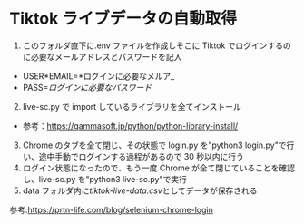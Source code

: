# Tiktok ライブデータの自動取得

1. このフォルダ直下に.env ファイルを作成しそこに Tiktok でログインするのに必要なメールアドレスとパスワードを記入

- USER*EMAIL=*ログインに必要なメルア\_
- PASS=_ログインに必要なパスワード_

2. live-sc.py で import しているライブラリを全てインストール

- 参考：https://gammasoft.jp/python/python-library-install/

3. Chrome のタブを全て閉じ、その状態で login.py を"python3 login.py"で行い、途中手動でログインする過程があるので 30 秒以内に行う
4. ログイン状態になったので、もう一度 Chrome が全て閉じていることを確認し、live-sc.py を"python3 live-sc.py"で実行
5. data フォルダ内に*tiktok-live-data.csv*としてデータが保存される

参考:https://prtn-life.com/blog/selenium-chrome-login
